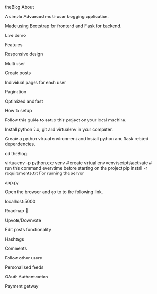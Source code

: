theBlog
About

A simple Advanced multi-user blogging application.

Made using Bootstrap for frontend and Flask for backend.

Live demo

Features

Responsive design

Multi user

Create posts

Individual pages for each user

Pagination

Optimized and fast

How to setup


Follow this guide to setup this project on your local machine.

Install python 2.x, git and virtualenv in your computer.


Create a python virtual environment and install python and flask related dependencies.

cd theBlog

virtualenv -p python.exe venv # create virtual env
venv\scripts\activate  # run this command everytime before starting on the project
pip install -r requirements.txt
For running the server

app.py

Open the browser and go to to the following link.

localhost:5000

Roadmap 🚀

Upvote/Downvote

Edit posts functionality

Hashtags

Comments

Follow other users

Personalised feeds

OAuth Authentication

Payment getway
